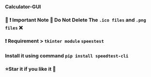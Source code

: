 ### Calculator-GUI

### :bookmark: :heavy_exclamation_mark: Important Note :no_entry_sign: Do Not Delete The `.ico files` and `.png files` :x:


### :heavy_exclamation_mark: Requirement > `tkinter module` `speestest`

### Install it using command `pip install speedtest-cli`

### :star:Star it if you like it :gift:
